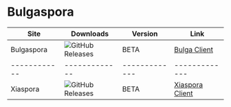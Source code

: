 # Bulgaspora

Site | Downloads | Version | Link |
------------ | ------------- | ------------- | ------------- |
Bulgaspora | <img alt="GitHub Releases" src="https://img.shields.io/github/downloads/Dekryptor/Bulgaspora/BETA/total?color=darkcyan&label=Downloads&style=flat-square">| BETA| [Bulga Client](https://github.com/Dekryptor/Bulgaspora/releases/download/BETA/Bulgaspora.exe)|
------------ | ------------- | ------------- | ------------- |
Xiaspora | <img alt="GitHub Releases" src="https://img.shields.io/github/downloads/Dekryptor/Bulgaspora/XIA/total?color=darkcyan&label=Downloads&style=flat-square">| BETA| [Xiaspora Client](https://github.com/Dekryptor/Bulgaspora/releases/download/XIA/Xiaspora.exe)|
